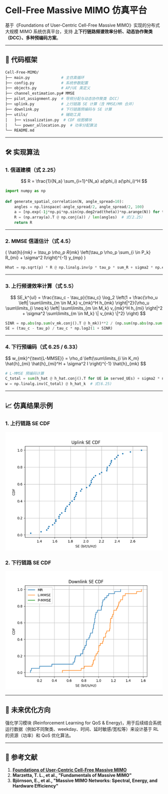# Cell-Free Massive MIMO 仿真平台


基于《Foundations of User-Centric Cell-Free Massive MIMO》实现的分布式大规模 MIMO 系统仿真平台，支持 **上下行链路频谱效率分析、动态协作聚类（DCC）、多种预编码方案**。

---

## 📂 代码框架

```bash
Cell-Free-MIMO/
├── main.py              # 主仿真循环
├── config.py            # 系统参数配置
├── objects.py           # AP/UE 类定义
├── channel_estimation.py# MMSE
├── pilot_assignment.py  # 导频分配与动态协作聚类（DCC）
├── uplink.py            # 上行链路 SE 计算（含 MMSE/MR 合并）
├── downlink.py          # 下行链路预编码与 SE 计算
├── utils/               # 辅助工具
│   ├── visualization.py  # CDF 绘图模块
│   └── power_allocation.py  # 功率分配算法
└── README.md
```

---

## 🛠️ 实现算法

### **1. 信道建模（式 2.25）**

$$
R = \frac{1}{N_a} \sum_{i=1}^{N_a} a(\phi_i) a(\phi_i)^H
$$

```python
import numpy as np

def generate_spatial_correlation(N, angle_spread=10):
    angles = np.linspace(-angle_spread/2, angle_spread/2, 100)
    a = [np.exp(-1j*np.pi*np.sin(np.deg2rad(theta))*np.arange(N)) for theta in angles]
    R = (np.array(a).T @ np.conj(a)) / len(angles)  # 式(2.25)
    return R
```

---

### **2. MMSE 信道估计（式 4.5）**

\( \hat{h}_{mk} = \tau_p \rho_p R_{mk} \left(\tau_p \rho_p \sum_{i \in P_k} R_{mi} + \sigma^2 I\right)^{-1} y_{mp} \)



```python
Hhat = np.sqrt(p) * R @ np.linalg.inv(p * tau_p * sum_R + sigma2 * np.eye(N)) @ Y_pilot
```

---

### **3. 上行频谱效率计算（式 5.5）**

$$
SE_k^{ul} = \frac{\tau_c - \tau_p}{\tau_c} \log_2 \left(1 + \frac{\rho_u \left| \sum\limits_{m \in M_k} v_{mk}^H h_{mk} \right|^2}{\rho_u \sum\limits_{i \neq k} \left| \sum\limits_{m \in M_k} v_{mk}^H h_{mi} \right|^2 + \sigma^2 \sum\limits_{m \in M_k} \| v_{mk} \|^2} \right)
$$

```python
SINR = np.abs(np.sum(v_mk.conj().T @ h_mk))**2 / (np.sum(np.abs(np.sum(v_mk.conj().T @ h_mi))**2) + noise)
SE = (tau_c - tau_p) / tau_c * np.log2(1 + SINR)
```

---

### **4. 下行预编码（式 6.25 / 6.33）**

<p>
$$
w_{mk}^{\text{L-MMSE}} = \rho_d \left(\sum\limits_{i \in K_m} \hat{h}_{mi} \hat{h}_{mi}^H + \sigma^2 I \right)^{-1} \hat{h}_{mk}
$$
<p>
  
```python
# L-MMSE 预编码计算
C_total = sum(h_hat @ h_hat.conj().T for UE in served_UEs) + sigma2 * np.eye(N)
w = np.linalg.inv(C_total) @ h_hat_k  # 式(6.25)
```

---

## 📈 仿真结果示例

### **1. 上行链路 SE CDF**
![Uplink SE CDF](./Uplink%20SE%20CDF.png)

### **2. 下行链路 SE CDF**
![Downlink SE CDF](./Downlink%20SE%20CDF.png)

---

## 🚀 未来优化方向

强化学习模块 (Reinforcement Learning for QoS & Energy)，用于后续结合系统运行数据（例如不同聚类、weekday、时间、延时敏感/宽松等）来设计基于 RL 的资源（功率）和 QoS 优化算法。

---

## 📢 参考文献

1. **[Foundations of User-Centric Cell-Free Massive MIMO](https://www.cell-free.net/book/)**
2. **Marzetta, T. L., et al., "Fundamentals of Massive MIMO"**
3. **Björnson, E., et al., "Massive MIMO Networks: Spectral, Energy, and Hardware Efficiency"**

